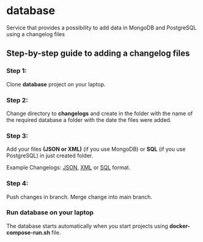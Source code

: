 # database
Service that provides a possibility to add data in MongoDB and PostgreSQL using а changelog files

## Step-by-step guide to adding a сhangelog files
### Step 1:
Clone **database** project on your laptop.

### Step 2:
Change directory to **changelogs** and create in the folder with the name of the required database a folder with the date the files were added.

### Step 3:
Add your files **(JSON or XML)** (if you use MongoDB) or **SQL**  (if you use PostgreSQL) in just created folder.

Example Changelogs: [JSON](https://docs.liquibase.com/concepts/changelogs/json-format.html), [XML](https://docs.liquibase.com/concepts/changelogs/xml-format.html) or [SQL](https://docs.liquibase.com/concepts/changelogs/sql-format.html) format.

### Step 4:
Push changes in branch. Merge change into main branch.

### Run database on your laptop
The database starts automatically when you start projects using **docker-compose-run.sh** file.
